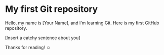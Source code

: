 # My first Git repository

Hello, my name is [Your Name], and I'm learning Git. Here is my first GitHub repository.

[Insert a catchy sentence about you]

Thanks for reading! ☺